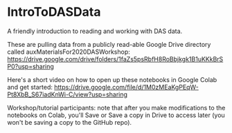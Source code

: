 # IntroToDASData
A friendly introduction to reading and working with DAS data.

These are pulling data from a publicly read-able Google Drive directory called auxMaterialsFor2020DASWorkshop: https://drive.google.com/drive/folders/1faZs5psRbfH8RoBbjkgk1B1uKKkBrSP0?usp=sharing

Here's a short video on how to open up these notebooks in Google Colab and get started: https://drive.google.com/file/d/1M0zMEaKgPEqW-Pt8XbB_S67iadKnWi-C/view?usp=sharing

Workshop/tutorial participants: note that after you make modifications to the notebooks on Colab, you'll Save or Save a copy in Drive to access later (you won't be saving a copy to the GitHub repo).
